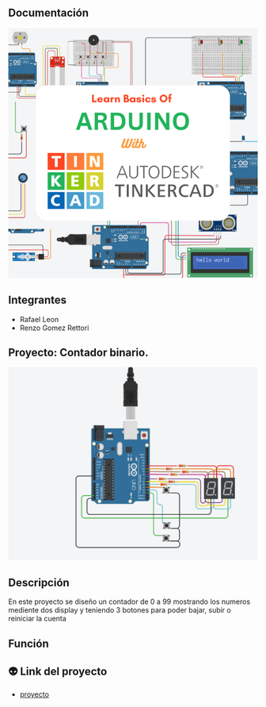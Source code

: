 
## Documentación 
![Tinkercad](./Image/arduino.png)


## Integrantes 
- Rafael Leon
- Renzo Gomez Rettori

## Proyecto: Contador binario.
![Tinkercad](./Image/Arduinodosdisplay.png)

## Descripción
En este proyecto se diseño un contador de 0 a 99 mostrando los numeros mediente dos display y teniendo 3 botones para poder bajar, subir o reiniciar la cuenta

## Función

## :alien: Link del proyecto
- [proyecto](https://www.tinkercad.com/things/hkAItijYbKW-primerparcial/editel)
